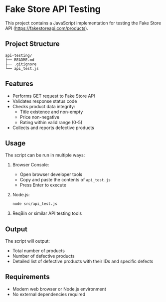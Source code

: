 # Fake Store API Testing

This project contains a JavaScript implementation for testing the Fake Store API (https://fakestoreapi.com/products).

## Project Structure

```
api-testing/
├── README.md
├── .gitignore
└── api_test.js
```

## Features

- Performs GET request to Fake Store API
- Validates response status code
- Checks product data integrity:
  - Title existence and non-empty
  - Price non-negative
  - Rating within valid range (0-5)
- Collects and reports defective products

## Usage

The script can be run in multiple ways:

1. Browser Console:
   - Open browser developer tools
   - Copy and paste the contents of `api_test.js`
   - Press Enter to execute

2. Node.js:
   ```bash
   node src/api_test.js
   ```

3. ReqBin or similar API testing tools

## Output

The script will output:
- Total number of products
- Number of defective products
- Detailed list of defective products with their IDs and specific defects

## Requirements

- Modern web browser or Node.js environment
- No external dependencies required 